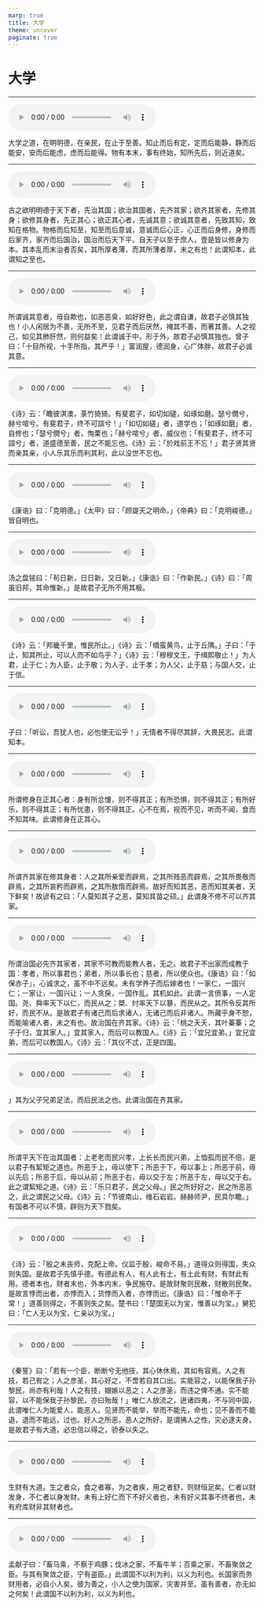 ```yaml
---
marp: true
title: 大学
theme: uncover
paginate: true
---
```


# 大学

---

![](assets/audios/42/1.mp3)

大学之道，在明明德，在亲民，在止于至善。知止而后有定，定而后能静，静而后能安，安而后能虑，虑而后能得。物有本末，事有终始，知所先后，则近道矣。

---

![](assets/audios/42/2.mp3)

古之欲明明德于天下者，先治其国；欲治其国者，先齐其家；欲齐其家者，先修其身；欲修其身者，先正其心；欲正其心者，先诚其意；欲诚其意者，先致其知，致知在格物。物格而后知至，知至而后意诚，意诚而后心正，心正而后身修，身修而后家齐，家齐而后国治，国治而后天下平。自天子以至于庶人，壹是皆以修身为本。其本乱而末治者否矣，其所厚者薄，而其所薄者厚，未之有也！此谓知本，此谓知之至也。

---

![](assets/audios/42/3.mp3)

所谓诚其意者，毋自欺也，如恶恶臭，如好好色，此之谓自谦，故君子必慎其独也！小人闲居为不善，无所不至，见君子而后厌然，掩其不善，而著其善。人之视己，如见其肺肝然，则何益矣！此谓诚于中，形于外，故君子必慎其独也。曾子曰：「十目所视，十手所指，其严乎！」富润屋，德润身，心广体胖，故君子必诚其意。

---

![](assets/audios/42/4.mp3)

《诗》云：「瞻彼淇澳，菉竹猗猗。有斐君子，如切如磋，如琢如磨。瑟兮僩兮，赫兮喧兮。有斐君子，终不可諠兮！」「如切如磋」者，道学也；「如琢如磨」者，自修也；「瑟兮僩兮」者，恂栗也；「赫兮喧兮」者，威仪也；「有斐君子，终不可諠兮」者，道盛德至善，民之不能忘也。《诗》云：「於戏前王不忘！」君子贤其贤而亲其亲，小人乐其乐而利其利，此以没世不忘也。

---

![](assets/audios/42/5.mp3)

《康诰》曰：「克明德。」《太甲》曰：「顾諟天之明命。」《帝典》曰：「克明峻德。」皆自明也。

---

![](assets/audios/42/6.mp3)

汤之盘铭曰：「茍日新，日日新，又日新。」《康诰》曰：「作新民。」《诗》曰：「周虽旧邦，其命惟新。」是故君子无所不用其极。

---

![](assets/audios/42/7.mp3)

《诗》云：「邦畿千里，惟民所止。」《诗》云：「缗蛮黄鸟，止于丘隅。」子曰：「于止，知其所止，可以人而不如鸟乎？」《诗》云：「穆穆文王，于缉熙敬止！」为人君，止于仁；为人臣，止于敬；为人子，止于孝；为人父，止于慈；与国人交，止于信。

---

![](assets/audios/42/8.mp3)

子曰：「听讼，吾犹人也，必也使无讼乎！」无情者不得尽其辞，大畏民志。此谓知本。

---

![](assets/audios/42/9.mp3)

所谓修身在正其心者：身有所忿懥，则不得其正；有所恐惧，则不得其正；有所好乐，则不得其正；有所忧患，则不得其正。心不在焉，视而不见，听而不闻，食而不知其味。此谓修身在正其心。

---

![](assets/audios/42/10.mp3)

所谓齐其家在修其身者：人之其所亲爱而辟焉，之其所贱恶而辟焉，之其所畏敬而辟焉，之其所哀矜而辟焉，之其所敖惰而辟焉。故好而知其恶，恶而知其美者，天下鲜矣！故谚有之曰：「人莫知其子之恶，莫知其苗之硕。」此谓身不修不可以齐其家。

---

![](assets/audios/42/11.mp3)

所谓治国必先齐其家者，其家不可教而能教人者，无之。故君子不出家而成教于国：孝者，所以事君也；弟者，所以事长也；慈者，所以使众也。《康诰》曰：「如保赤子」，心诚求之，虽不中不远矣。未有学养子而后嫁者也！一家仁，一国兴仁；一家让，一国兴让；一人贪戾，一国作乱。其机如此。此谓一言偾事，一人定国。尧、舜率天下以仁，而民从之；桀、纣率天下以暴，而民从之。其所令反其所好，而民不从。是故君子有诸己而后求诸人，无诸己而后非诸人。所藏乎身不恕，而能喻诸人者，未之有也。故治国在齐其家。《诗》云：「桃之夭夭，其叶蓁蓁；之子于归，宜其家人。」宜其家人，而后可以教国人。《诗》云：「宜兄宜弟。」宜兄宜弟，而后可以教国人。《诗》云：「其仪不忒，正是四国。

---

![](assets/audios/42/12.mp3)

」其为父子兄弟足法，而后民法之也。此谓治国在齐其家。

---

![](assets/audios/42/13.mp3)

所谓平天下在治其国者：上老老而民兴孝，上长长而民兴弟，上恤孤而民不倍，是以君子有絜矩之道也。所恶于上，毋以使下；所恶于下，毋以事上；所恶于前，毋以先后；所恶于后，毋以从前；所恶于右，毋以交于左；所恶于左，毋以交于右。此之谓絜矩之道。《诗》云：「乐只君子，民之父母。」民之所好好之，民之所恶恶之，此之谓民之父母。《诗》云：「节彼南山，维石岩岩。赫赫师尹，民具尔瞻。」有国者不可以不慎，辟则为天下戮矣。

---

![](assets/audios/42/14.mp3)

《诗》云：「殷之未丧师，克配上帝。仪监于殷，峻命不易。」道得众则得国，失众则失国。是故君子先慎乎德。有德此有人，有人此有土，有土此有财，有财此有用。德者本也，财者末也，外本内末，争民施夺。是故财聚则民散，财散则民聚。是故言悖而出者，亦悖而入；货悖而入者，亦悖而出。《康诰》曰：「惟命不于常！」道善则得之，不善则失之矣。楚书曰：「楚国无以为宝，惟善以为宝。」舅犯曰：「亡人无以为宝，仁亲以为宝。」

---

![](assets/audios/42/15.mp3)

《秦誓》曰：「若有一个臣，断断兮无他技，其心休休焉，其如有容焉。人之有技，若己有之；人之彦圣，其心好之，不啻若自其口出。实能容之，以能保我子孙黎民，尚亦有利哉！人之有技，媢嫉以恶之；人之彦圣，而违之俾不通。实不能容，以不能保我子孙黎民，亦曰殆哉！」唯仁人放流之，迸诸四夷，不与同中国，此谓唯仁人为能爱人，能恶人。见贤而不能举，举而不能先，命也；见不善而不能退，退而不能远，过也。好人之所恶，恶人之所好，是谓拂人之性，灾必逮夫身。是故君子有大道，必忠信以得之，骄泰以失之。

---

![](assets/audios/42/16.mp3)

生财有大道。生之者众，食之者寡，为之者疾，用之者舒，则财恒足矣。仁者以财发身，不仁者以身发财。未有上好仁而下不好义者也，未有好义其事不终者也，未有府库财非其财者也。

---

![](assets/audios/42/17.mp3)

孟献子曰：「畜马乘，不察于鸡豚；伐冰之家，不畜牛羊；百乘之家，不畜聚敛之臣。与其有聚敛之臣，宁有盗臣。」此谓国不以利为利，以义为利也。长国家而务财用者，必自小人矣。彼为善之，小人之使为国家，灾害并至。虽有善者，亦无如之何矣！此谓国不以利为利，以义为利也。